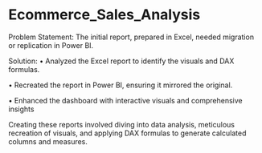# Ecommerce_Sales_Analysis

Problem Statement: The initial report, prepared in Excel, needed migration or replication in Power BI. 

Solution:
• Analyzed the Excel report to identify the visuals and DAX formulas.

• Recreated the report in Power BI, ensuring it mirrored the original.

• Enhanced the dashboard with interactive visuals and comprehensive insights

Creating these reports involved diving into data analysis, meticulous recreation of visuals, and applying DAX formulas to generate calculated columns and measures. 
 
